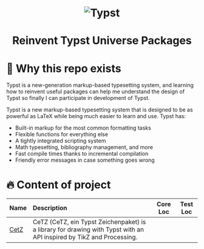 <h1 align="center">
  <img alt="Typst" src="https://user-images.githubusercontent.com/17899797/226108480-722b770e-6313-40d7-84f2-26bebb55a281.png">
</h1>

<div align="center">
  <h1>Reinvent Typst Universe Packages</h1>
</div>

# 👾 Why this repo exists

Typst is a new-generation markup-based typesetting system, and learning how to
reinvent useful packages can help me understand the design of Typst so finally
I can participate in development of Typst.

Typst is a new markup-based typesetting system that is designed to be as powerful
as LaTeX while being much easier to learn and use. Typst has:

- Built-in markup for the most common formatting tasks
- Flexible functions for everything else
- A tightly integrated scripting system
- Math typesetting, bibliography management, and more
- Fast compile times thanks to incremental compilation
- Friendly error messages in case something goes wrong

# 🔥 Content of project

| Name                                         | Description                                                                                                          | Core Loc | Test Loc |
| :------------------------------------------- | :------------------------------------------------------------------------------------------------------------------- | :------: | :------: |
| [CetZ](https://github.com/cetz-package/cetz) | CeTZ (CeTZ, ein Typst Zeichenpaket) is a library for drawing with Typst with an API inspired by TikZ and Processing. |          |          |
